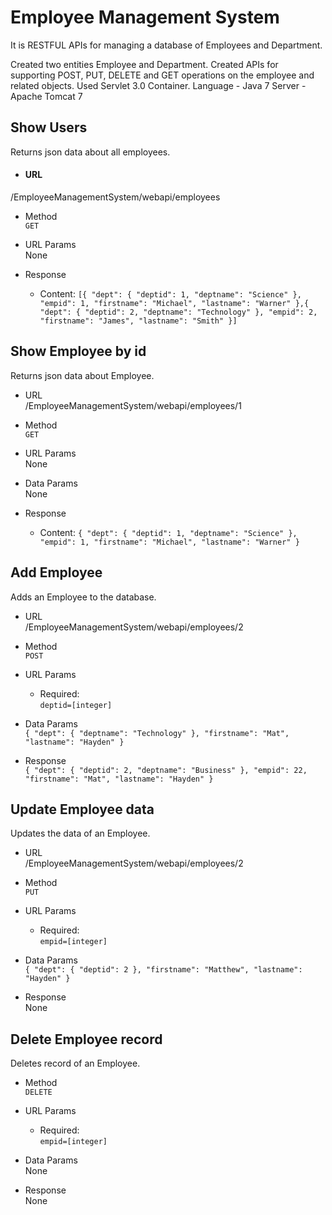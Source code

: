 # Employee Management System
It is RESTFUL APIs for managing a database of Employees and Department.


Created two entities Employee and Department.
Created APIs for supporting POST, PUT, DELETE and GET operations on the employee and related objects. 
Used Servlet 3.0 Container.
Language - Java 7
Server - Apache Tomcat 7

## Show Users
Returns json data about all employees.

- #### URL<br />
/EmployeeManagementSystem/webapi/employees 

- Method<br />
`GET`

- URL Params<br />
None

- Response
  - Content: `[{
    "dept": {
      "deptid": 1,
      "deptname": "Science"
    },
    "empid": 1,
    "firstname": "Michael",
    "lastname": "Warner"
  },{
    "dept": {
      "deptid": 2,
      "deptname": "Technology"
    },
    "empid": 2,
    "firstname": "James",
    "lastname": "Smith"
  }]`
  
## Show Employee by id
Returns json data about Employee.

- URL<br />
/EmployeeManagementSystem/webapi/employees/1

- Method<br />
`GET`

- URL Params<br />
None

- Data Params<br />
None

- Response
  - Content: `{
    "dept": {
      "deptid": 1,
      "deptname": "Science"
    },
    "empid": 1,
    "firstname": "Michael",
    "lastname": "Warner"
  }`
 
## Add Employee 
Adds an Employee to the database.

- URL<br />
/EmployeeManagementSystem/webapi/employees/2

- Method<br />
`POST`

- URL Params<br />
  - Required:<br />
  `deptid=[integer]`

- Data Params<br />
`{
  "dept": {
    "deptname": "Technology"
  },
  "firstname": "Mat",
  "lastname": "Hayden"
}`

- Response<br />
 `{
  "dept": {
    "deptid": 2,
    "deptname": "Business"
  },
  "empid": 22,
  "firstname": "Mat",
  "lastname": "Hayden"
}`
  
## Update Employee data
Updates the data of an Employee.

- URL<br />
/EmployeeManagementSystem/webapi/employees/2

- Method<br />
`PUT`

- URL Params<br />
  - Required:<br />
  `empid=[integer]`

- Data Params<br />
`{
  "dept": {
     "deptid": 2
  },
  "firstname": "Matthew",
  "lastname": "Hayden"
}`

- Response<br />
 None

## Delete Employee record
Deletes record of an Employee.
- Method<br />
`DELETE`

- URL Params<br />
  - Required:<br />
  `empid=[integer]`

- Data Params<br />
None

- Response<br />
 None

